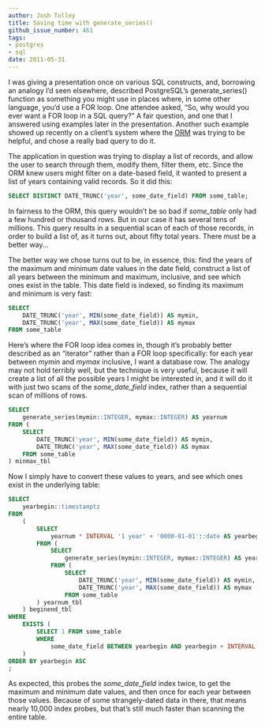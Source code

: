 ```yaml
---
author: Josh Tolley
title: Saving time with generate_series()
github_issue_number: 461
tags:
- postgres
- sql
date: 2011-05-31
---
```




I was giving a presentation once on various SQL constructs, and, borrowing an analogy I’d seen elsewhere, described PostgreSQL’s generate_series() function as something you might use in places where, in some other language, you’d use a FOR loop. One attendee asked, “So, why would you ever want a FOR loop in a SQL query?” A fair question, and one that I answered using examples later in the presentation. Another such example showed up recently on a client’s system where the [ORM](https://en.wikipedia.org/wiki/Object-relational_mapping) was trying to be helpful, and chose a really bad query to do it.

The application in question was trying to display a list of records, and allow the user to search through them, modify them, filter them, etc. Since the ORM knew users might filter on a date-based field, it wanted to present a list of years containing valid records. So it did this:  

```sql
SELECT DISTINCT DATE_TRUNC('year', some_date_field) FROM some_table;
```

In fairness to the ORM, this query wouldn’t be so bad if *some_table* only had a few hundred or thousand rows. But in our case it has several tens of millions. This query results in a sequential scan of each of those records, in order to build a list of, as it turns out, about fifty total years. There must be a better way...

The better way we chose turns out to be, in essence, this: find the years of the maximum and minimum date values in the date field, construct a list of all years between the minimum and maximum, inclusive, and see which ones exist in the table. This date field is indexed, so finding its maximum and minimum is very fast:

```sql
SELECT
    DATE_TRUNC('year', MIN(some_date_field)) AS mymin,
    DATE_TRUNC('year', MAX(some_date_field)) AS mymax
FROM some_table
```

Here’s where the FOR loop idea comes in, though it’s probably better described as an “iterator” rather than a FOR loop specifically: for each year between *mymin* and *mymax* inclusive, I want a database row. The analogy may not hold terribly well, but the technique is very useful, because it will create a list of all the possible years I might be interested in, and it will do it with just two scans of the *some_date_field* index, rather than a sequential scan of millions of rows.

```sql
SELECT
    generate_series(mymin::INTEGER, mymax::INTEGER) AS yearnum
FROM (
    SELECT
        DATE_TRUNC('year', MIN(some_date_field)) AS mymin,
        DATE_TRUNC('year', MAX(some_date_field)) AS mymax
    FROM some_table
) minmax_tbl
```

Now I simply have to convert these values to years, and see which ones exist in the underlying table:

```sql
SELECT
    yearbegin::timestamptz
FROM
    (
        SELECT
            yearnum * INTERVAL '1 year' + '0000-01-01'::date AS yearbegin
        FROM (
            SELECT
                generate_series(mymin::INTEGER, mymax::INTEGER) AS yearnum
            FROM (
                SELECT
                    DATE_TRUNC('year', MIN(some_date_field)) AS mymin,
                    DATE_TRUNC('year', MAX(some_date_field)) AS mymax
                FROM some_table
        ) yearnum_tbl
    ) beginend_tbl
WHERE
    EXISTS (
        SELECT 1 FROM some_table
        WHERE
            some_date_field BETWEEN yearbegin AND yearbegin + INTERVAL '1 year'
    )
ORDER BY yearbegin ASC
;
```

As expected, this probes the *some_date_field* index twice, to get the maximum and minimum date values, and then once for each year between those values. Because of some strangely-dated data in there, that means nearly 10,000 index probes, but that’s still much faster than scanning the entire table.


